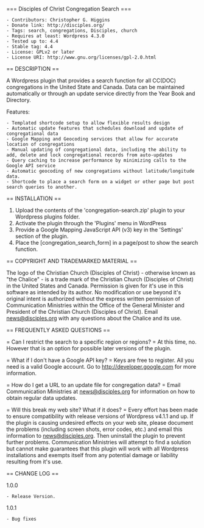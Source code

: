 === Disciples of Christ Congregation Search ===

	- Contributors: Christopher G. Higgins
	- Donate link: http://disciples.org/
	- Tags: search, congregations, Disciples, church
	- Requires at least: Wordpress 4.3.0
	- Tested up to: 4.4
	- Stable tag: 4.4
	- License: GPLv2 or later
	- License URI: http://www.gnu.org/licenses/gpl-2.0.html

== DESCRIPTION ==

A Wordpress plugin that provides a search function for all CC(DOC) congregations in the United State and Canada. Data can be maintained automatically or through an update service directly from the Year Book and Directory. 

Features: 

	- Templated shortcode setup to allow flexible results design
	- Automatic update features that schedules download and update of congregational data
	- Google Mapping and Geocoding services that allow for accurate location of congregations
	- Manual updating of congregational data, including the ability to add, delete and lock congregational records from auto-updates
	- Query caching to increase performance by minimizing calls to the Google API service
	- Automatic geocoding of new congregations without latitude/longitude data.
	- Shortcode to place a search form on a widget or other page but post search queries to another.

== INSTALLATION ==

1. Upload the contents of the 'congregation-search.zip' plugin to your Wordpress plugins folder.
2. Activate the plugin through the 'Plugins' menu in WordPress
3. Provide a Google Mapping JavaScript API (v3) key in the 'Settings' section of the plugin.
4. Place the [congregation_search_form] in a page/post to show the search function.

== COPYRIGHT AND TRADEMARKED MATERIAL ==

The logo of the Christian Church (Disciples of Christ) - otherwise known as "the Chalice" - is a trade mark of the Christian Church (Disciples of Christ) in the United States and Canada. Permission is given for it's use in this software as intended by its author. No modification or use beyond it's original intent is authorized without the express written permission of Communication Ministries within the Office of the General Minister and President of the Christian Church (Disciples of Christ). Email news@disciples.org with any questions about the Chalice and its use.

== FREQUENTLY ASKED QUESTIONS ==

= Can I restrict the search to a specific region or regions? =
At this time, no. However that is an option for possible later versions of the plugin.

= What if I don't have a Google API key? =
Keys are free to register. All you need is a valid Google account. Go to http://developer.google.com for more information.

= How do I get a URL to an update file for congregation data? =
Email Communication Ministries at news@disciples.org for information on how to obtain regular data updates.

= Will this break my web site? What if it does? =
Every effort has been made to ensure compatibility with release versions of Wordpress v4.1.1 and up. If the plugin is causing 
undesired effects on your web site, please document the problems (including screen shots, error codes, etc.) and email this information
to news@disciples.org. Then uninstall the plugin to prevent further problems. Communication Ministries will attempt to find a solution
but cannot make guarantees that this plugin will work with all Wordpress installations and exempts itself from any potential damage or 
liability resulting from it's use. 

== CHANGE LOG ==

1.0.0
	
	- Release Version.

1.0.1
	
	- Bug fixes




